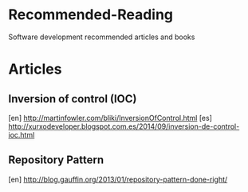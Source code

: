 Recommended-Reading
===================

Software development recommended articles and books

Articles
========

Inversion of control (IOC)
--------------------------

[en] http://martinfowler.com/bliki/InversionOfControl.html
[es] http://xurxodeveloper.blogspot.com.es/2014/09/inversion-de-control-ioc.html

Repository Pattern
------------------

[en] http://blog.gauffin.org/2013/01/repository-pattern-done-right/



